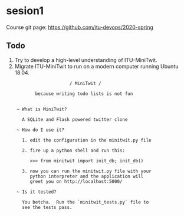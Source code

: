 # sesion1

Course git page: https://github.com/itu-devops/2020-spring

## Todo
1) Try to develop a high-level understanding of ITU-MiniTwit.
2) Migrate ITU-MiniTwit to run on a modern computer running Ubuntu 18.04.


```
                        / MiniTwit /

           because writing todo lists is not fun


    ~ What is MiniTwit?

      A SQLite and Flask powered twitter clone

    ~ How do I use it?

      1. edit the configuration in the minitwit.py file

      2. fire up a python shell and run this:

         >>> from minitwit import init_db; init_db()

      3. now you can run the minitwit.py file with your
         python interpreter and the application will
         greet you on http://localhost:5000/
	
    ~ Is it tested?

      You betcha.  Run the `minitwit_tests.py` file to
      see the tests pass.
```
